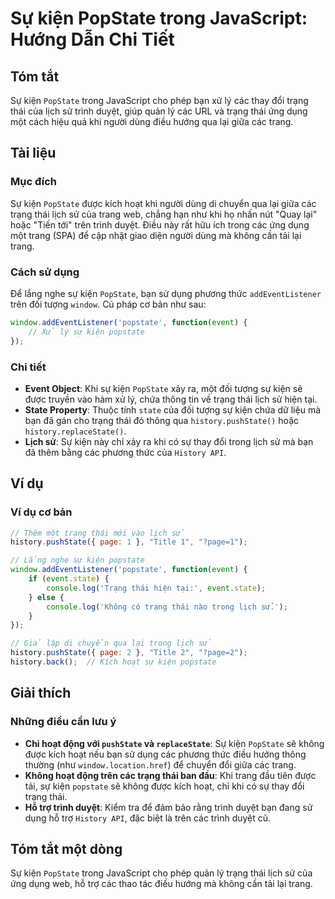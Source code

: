 <!--
Meta Description: # Sự kiện PopState trong JavaScript: Hướng Dẫn Chi Tiết ## Tóm tắt Sự kiện `PopState` trong JavaScript cho phép bạn xử lý các thay đổi trạng thái của ...
Meta Keywords: kiện, popstate, các, trạng, thái
-->

# Sự kiện PopState trong JavaScript: Hướng Dẫn Chi Tiết

## Tóm tắt
Sự kiện `PopState` trong JavaScript cho phép bạn xử lý các thay đổi trạng thái của lịch sử trình duyệt, giúp quản lý các URL và trạng thái ứng dụng một cách hiệu quả khi người dùng điều hướng qua lại giữa các trang.

## Tài liệu
### Mục đích
Sự kiện `PopState` được kích hoạt khi người dùng di chuyển qua lại giữa các trạng thái lịch sử của trang web, chẳng hạn như khi họ nhấn nút "Quay lại" hoặc "Tiến tới" trên trình duyệt. Điều này rất hữu ích trong các ứng dụng một trang (SPA) để cập nhật giao diện người dùng mà không cần tải lại trang.

### Cách sử dụng
Để lắng nghe sự kiện `PopState`, bạn sử dụng phương thức `addEventListener` trên đối tượng `window`. Cú pháp cơ bản như sau:

```javascript
window.addEventListener('popstate', function(event) {
    // Xử lý sự kiện popstate
});
```

### Chi tiết
- **Event Object**: Khi sự kiện `PopState` xảy ra, một đối tượng sự kiện sẽ được truyền vào hàm xử lý, chứa thông tin về trạng thái lịch sử hiện tại.
- **State Property**: Thuộc tính `state` của đối tượng sự kiện chứa dữ liệu mà bạn đã gán cho trạng thái đó thông qua `history.pushState()` hoặc `history.replaceState()`.
- **Lịch sử**: Sự kiện này chỉ xảy ra khi có sự thay đổi trong lịch sử mà bạn đã thêm bằng các phương thức của `History API`.

## Ví dụ
### Ví dụ cơ bản
```javascript
// Thêm một trạng thái mới vào lịch sử
history.pushState({ page: 1 }, "Title 1", "?page=1");

// Lắng nghe sự kiện popstate
window.addEventListener('popstate', function(event) {
    if (event.state) {
        console.log('Trạng thái hiện tại:', event.state);
    } else {
        console.log('Không có trạng thái nào trong lịch sử.');
    }
});

// Giả lập di chuyển qua lại trong lịch sử
history.pushState({ page: 2 }, "Title 2", "?page=2");
history.back();  // Kích hoạt sự kiện popstate
```

## Giải thích
### Những điều cần lưu ý
- **Chỉ hoạt động với `pushState` và `replaceState`**: Sự kiện `PopState` sẽ không được kích hoạt nếu bạn sử dụng các phương thức điều hướng thông thường (như `window.location.href`) để chuyển đổi giữa các trang.
- **Không hoạt động trên các trạng thái ban đầu**: Khi trang đầu tiên được tải, sự kiện `popstate` sẽ không được kích hoạt, chỉ khi có sự thay đổi trạng thái.
- **Hỗ trợ trình duyệt**: Kiểm tra để đảm bảo rằng trình duyệt bạn đang sử dụng hỗ trợ `History API`, đặc biệt là trên các trình duyệt cũ.

## Tóm tắt một dòng
Sự kiện `PopState` trong JavaScript cho phép quản lý trạng thái lịch sử của ứng dụng web, hỗ trợ các thao tác điều hướng mà không cần tải lại trang.